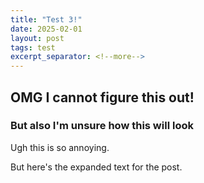 ```yaml
---
title: "Test 3!"
date: 2025-02-01
layout: post
tags: test
excerpt_separator: <!--more-->
---
```


## OMG I cannot figure this out!
### But also I'm unsure how this will look

Ugh this is so annoying.

<!--more-->

But here's the expanded text for the post.
